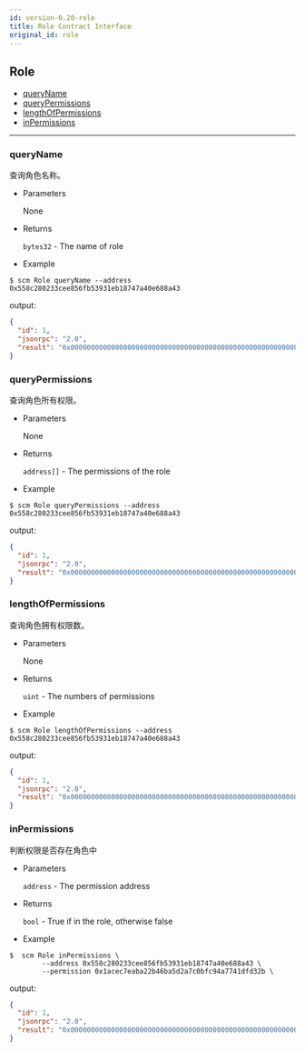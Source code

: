```yaml
---
id: version-0.20-role
title: Role Contract Interface
original_id: role
---
```



<h2 class="hover-list">Role</h2>

- [queryName](#queryName)
- [queryPermissions](#queryPermissions)
- [lengthOfPermissions](#lengthOfPermissions)
- [inPermissions](#inPermissions)

* * *

### queryName

查询角色名称。

- Parameters
    
    None

- Returns
    
    `bytes32` - The name of role

- Example

```shell
$ scm Role queryName --address 0x558c280233cee856fb53931eb18747a40e688a43
```

output:

```json
{
  "id": 1,
  "jsonrpc": "2.0",
  "result": "0x0000000000000000000000000000000000000000000000000000000060fe47b1"
}
```

### queryPermissions

查询角色所有权限。

- Parameters
    
    None

- Returns
    
    `address[]` - The permissions of the role

- Example

```shell
$ scm Role queryPermissions --address 0x558c280233cee856fb53931eb18747a40e688a43
```

output:

```json
{
  "id": 1,
  "jsonrpc": "2.0",
  "result": "0x00000000000000000000000000000000000000000000000000000000000000200000000000000000000000000000000000000000000000000000000000000003000000000000000000000000ca645d2b0d2e4c451a2dd546dbd7ab8c29c3dcee0000000000000000000000001acec7eaba22b46ba5d2a7c0bfc94a7741dfd32b000000000000000000000000558c280233cee856fb53931eb18747a40e688a43"
}
```

### lengthOfPermissions

查询角色拥有权限数。

- Parameters
    
    None

- Returns
    
    `uint` - The numbers of permissions

- Example

```shell
$ scm Role lengthOfPermissions --address 0x558c280233cee856fb53931eb18747a40e688a43
```

output:

```json
{
  "id": 1,
  "jsonrpc": "2.0",
  "result": "0x0000000000000000000000000000000000000000000000000000000000000002"
}
```

### inPermissions

判断权限是否存在角色中

- Parameters
    
    `address` - The permission address

- Returns
    
    `bool` - True if in the role, otherwise false

- Example

```shell
$  scm Role inPermissions \
        --address 0x558c280233cee856fb53931eb18747a40e688a43 \
        --permission 0x1acec7eaba22b46ba5d2a7c0bfc94a7741dfd32b \
```

output:

```json
{
  "id": 1,
  "jsonrpc": "2.0",
  "result": "0x0000000000000000000000000000000000000000000000000000000000000001"
}
```